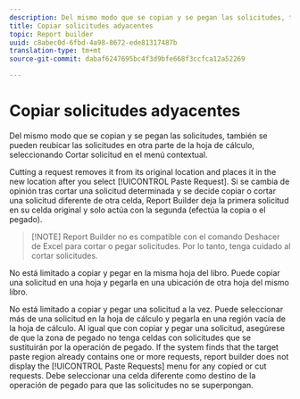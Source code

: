 ```yaml
---
description: Del mismo modo que se copian y se pegan las solicitudes, también se pueden reubicar las solicitudes en otra parte de la hoja de cálculo, seleccionando Cortar solicitud en el menú contextual.
title: Copiar solicitudes adyacentes
topic: Report builder
uuid: c8abec0d-6fbd-4a98-8672-ede81317487b
translation-type: tm+mt
source-git-commit: dabaf6247695bc4f3d9bfe668f3ccfca12a52269

---
```



# Copiar solicitudes adyacentes

Del mismo modo que se copian y se pegan las solicitudes, también se pueden reubicar las solicitudes en otra parte de la hoja de cálculo, seleccionando Cortar solicitud en el menú contextual.

Cutting a request removes it from its original location and places it in the new location after you select [!UICONTROL Paste Request]. Si se cambia de opinión tras cortar una solicitud determinada y se decide copiar o cortar una solicitud diferente de otra celda, Report Builder deja la primera solicitud en su celda original y solo actúa con la segunda (efectúa la copia o el pegado).

>[!NOTE] Report Builder no es compatible con el comando Deshacer de Excel para cortar o pegar solicitudes. Por lo tanto, tenga cuidado al cortar solicitudes.

No está limitado a copiar y pegar en la misma hoja del libro. Puede copiar una solicitud en una hoja y pegarla en una ubicación de otra hoja del mismo libro.

No está limitado a copiar y pegar una solicitud a la vez. Puede seleccionar más de una solicitud en la hoja de cálculo y pegarla en una región vacía de la hoja de cálculo. Al igual que con copiar y pegar una solicitud, asegúrese de que la zona de pegado no tenga celdas con solicitudes que se sustituirán por la operación de pegado. If the system finds that the target paste region already contains one or more requests, report builder does not display the [!UICONTROL Paste Requests] menu for any copied or cut requests. Debe seleccionar una celda diferente como destino de la operación de pegado para que las solicitudes no se superpongan.

